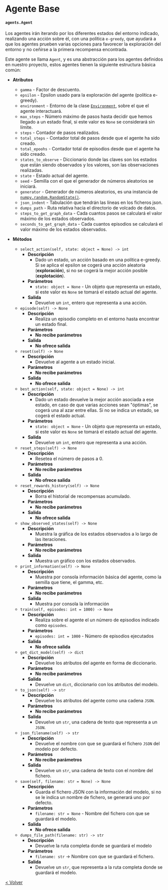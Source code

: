# Agente Base
#### `agents.Agent`

Los agentes irán iterando por los diferentes estados del entorno indicado, realizando una acción sobre él, con una 
política `e-greedy`, que ayudará a que los agentes prueben varias opciones para favorecer la exploración del entorno y 
no ceñirse a la primera recompensa encontrada.

Este agente se llama `Agent`, y es una abstracción para los agentes definidos en nuestro proyecto, estos agentes tienen 
la  siguiente estructura básica común:

* **Atributos**
    * `gamma` - Factor de descuento.
    * `epsilon` - Epsilon usado para la exploración del agente (política e-greedy).
    * `environment` - Entorno de la clase [`Environment`](../environments/environment.md), sobre el que el agente
    interactuará.
    * `max_steps` - Número máximo de pasos hasta decidir que hemos llegado a un estado final, si este valor
    es `None` se considerará sin límite.
    * `steps` - Contador de pasos realizados.
    * `total_steps` - Contador total de pasos desde que el agente ha sido creado.
    * `total_epoohs` - Contador total de episodios desde que el agente ha sido creado.
    * `states_to_observe` - Diccionario donde las claves son los estados que están siendo observados y los valores, son 
    las observaciones realizadas.
    * `state` - Estado actual del agente.
    * `seed` - Semilla con el que el generador de números aleatorios se iniciará.
    * `generator` - Generador de números aleatorios, es una instancia de
    [`numpy.random.RandomState()`](https://docs.scipy.org/doc/numpy/reference/generated/numpy.random.RandomState.html).
    * `json_indent` - Tabulación que tendrán las líneas en los ficheros json.
    * `dumps_path` - Ruta relativa hacia el directorio de volcado de datos.
    * `steps_to_get_graph_data` - Cada cuantos pasos se calculará el valor máximo de los estados observados.
    * `seconds_to_get_graph_data` - Cada cuantos episodios se calculará el valor máximo de los estados observados.
    
* **Métodos**
    * `select_action(self, state: object = None) -> int`
        * **Descripción**
            * Dado un estado, un acción basado en una política e-greedy. Si se aplica el epsilon se cogerá una acción 
            aleatoria (**exploración**), si no se cogerá la mejor acción posible (**explotación**).
        * **Parámetros**
            * `state: object = None` - Un objeto que representa un estado, si este valor es `None` se tomará el estado
            actual del agente.
        * **Salida**
            * Devuelve un `int`, entero que representa a una acción.
    * `episode(self) -> None`
        * **Descripción**
            * Realiza un episodio completo en el entorno hasta encontrar un estado final. 
        * **Parámetros**
            * **No recibe parámetros**
        * **Salida**
            * **No ofrece salida**
    * `reset(self) -> None`
        * **Descripción**
            * Devuelve al agente a un estado inicial.
        * **Parámetros**
            * **No recibe parámetros**
        * **Salida**
            * **No ofrece salida**
    * `best_action(self, state: object = None) -> int`
        * **Descripción**
            * Dado un estado devuelve la mejor acción asociada a ese estado, en caso de que varias acciones sean
            "óptimas", se cogerá una al azar entre ellas. Si no se indica un estado, se cogerá el estado actual.
        * **Parámetros**
            * `state: object = None` - Un objeto que representa un estado, si este valor es `None` se tomará el estado
            actual del agente.
        * **Salida**
            * Devuelve un `int`, entero que representa a una acción. 
    * `reset_steps(self) -> None`
        * **Descripción**
            * Resetea el número de pasos a 0.
        * **Parámetros**
            * **No recibe parámetros**
        * **Salida**
            * **No ofrece salida**
    * `reset_rewards_history(self) -> None`
        * **Descripción**
            * Borra el historial de recompensas acumulado.
        * **Parámetros**
            * **No recibe parámetros**
        * **Salida**
            * **No ofrece salida**
    * `show_observed_states(self) -> None`
        * **Descripción**
            * Muestra la gráfica de los estados observados a lo largo de las iteraciones.
        * **Parámetros**
            * **No recibe parámetros**
        * **Salida**
            * Muestra un gráfico con los estados observados.
    * `print_information(self) -> None`
        * **Descripción**
            * Muestra por consola información básica del agente, como la semilla que tiene, el gamma, etc.
        * **Parámetros**
            * **No recibe parámetros**
        * **Salida**
            * Muestra por consola la información
    * `train(self, episodes: int = 1000) -> None`
        * **Descripción**
            * Realiza sobre el agente el un número de episodios indicado como `episodes`.
        * **Parámetros**
            * `episodes: int = 1000` - Número de episodios ejecutados
        * **Salida**
            * **No ofrece salida**
    * `get_dict_model(self) -> dict`
        * **Descripción**
            * Devuelve los atributos del agente en forma de diccionario.
        * **Parámetros**
            * **No recibe parámetros**
        * **Salida**
            * Devuelve un `dict`, diccionario con los atributos del modelo.
    * `to_json(self) -> str`
        * **Descripción**
            * Devuelve los atributos del agente como una cadena `JSON`.
        * **Parámetros**
            * **No recibe parámetros**
        * **Salida**
            * Devuelve un `str`, una cadena de texto que representa a un `JSON`.
    * `json_filename(self) -> str`
        * **Descripción**
            * Devuelve el nombre con que se guardará el fichero `JSON` del modelo por defecto.
        * **Parámetros**
            * **No recibe parámetros**
        * **Salida**
            * Devuelve un `str`, una cadena de texto con el nombre del fichero.
    * `save(self, filename: str = None) -> None`
        * **Descripción**
            * Guarda el fichero JSON con la información del modelo, si no se le indica un nombre de fichero, se generará
             uno por defecto.
        * **Parámetros**
            * `filename: str = None` - Nombre del fichero con que se guardará el modelo.
        * **Salida**
            * **No ofrece salida**
    * `dumps_file_path(filename: str) -> str`
        * **Descripción**
            * Devuelve la ruta completa donde se guardará el modelo
        * **Parámetros**
            * `filename: str` -> Nombre con que se guardará el fichero.
        * **Salida**
            * Devuelve un `str`, que representa a la ruta completa donde se guardará el modelo. 
 
[< Volver](index.md)